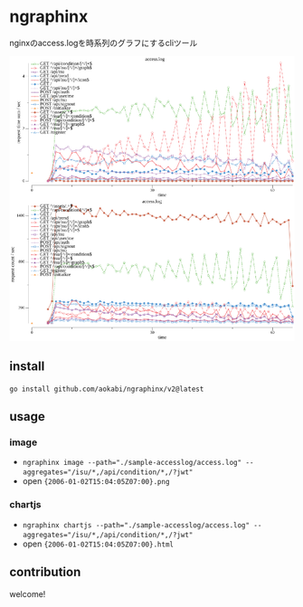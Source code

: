 # ngraphinx
nginxのaccess.logを時系列のグラフにするcliツール


![](./docs/sample.png)

## install
`go install github.com/aokabi/ngraphinx/v2@latest`

## usage
### image
- `ngraphinx image --path="./sample-accesslog/access.log" --aggregates="/isu/*,/api/condition/*,/?jwt"`
- open `{2006-01-02T15:04:05Z07:00}.png`

### chartjs
- `ngraphinx chartjs --path="./sample-accesslog/access.log" --aggregates="/isu/*,/api/condition/*,/?jwt"`
- open `{2006-01-02T15:04:05Z07:00}.html`


## contribution
welcome!

